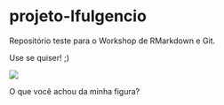 # projeto-lfulgencio

Repositório teste para o Workshop de RMarkdown e Git.

Use se quiser! ;)

![](https://encrypted-tbn0.gstatic.com/images?q=tbn:ANd9GcR7XFe-M5DrOa7sT3zJV-uMNSvMdMP_cWXnkz8orv1EihpaR5T1SQ)

O que você achou da minha figura?